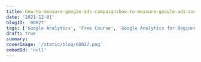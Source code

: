 ```yaml
---
title: how-to-measure-google-ads-campaignshow-to-measure-google-ads-campaigns
date: '2021-12-01'
blogID: '00027'
tags: ['Google Analytics', 'Free Course', 'Google Analytics for Beginners']
draft: true
summary:
coverImage: '/static/blog/00027.png'
embedId: 'null'
---
```

